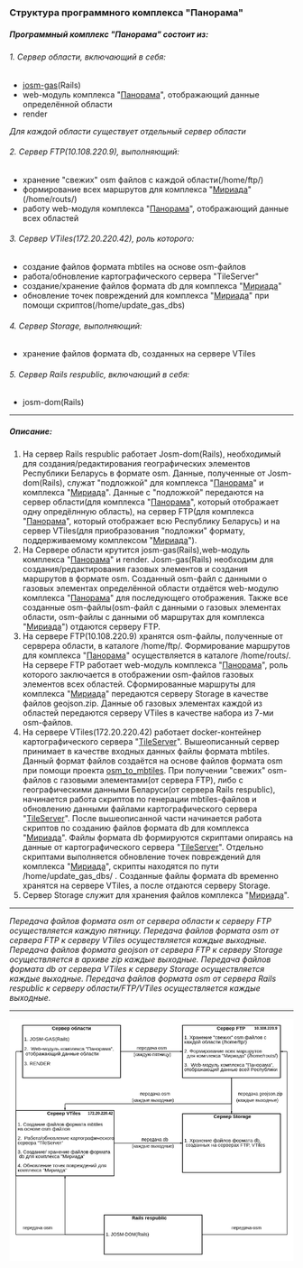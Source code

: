 ### Структура программного комплекса "Панорама" ###
##### Программный комплекс "Панорама" состоит из:  #####
###### 1.  Cервер области, включающий в себя: ######
+  [josm-gas](https://gitlab.cloud.gas.by/panorama/josm-gas)(Rails)
+  web-модуль комплекса "[Панорама](http://panorama.topgas.by/)", отображающий данные определённой области
+  render

*Для каждой области существует отдельный сервер области*
######  2.  Cервер FTP(10.108.220.9), выполняющий: ######
+  хранение "свежих" osm файлов с каждой области(/home/ftp/)
+  формирование всех маршрутов для комплекса "[Мириада](https://gitlab.cloud.gas.by/miriada)"(/home/routs/)
+  работу web-модуля комплекса "[Панорама](http://panorama.topgas.by/)", отображающий данные всех областей
######  3.   Сервер VTiles(172.20.220.42), роль которого: ######
+  cоздание файлов формата mbtiles на основе osm-файлов
+  работа/обновление картографического сервера "TileServer"
+  создание/хранение файлов формата db для комплекса "[Мириада](https://gitlab.cloud.gas.by/miriada)"
+  обновление точек повреждений для комплекса "[Мириада](https://gitlab.cloud.gas.by/miriada)" при помощи скриптов(/home/update_gas_dbs)
######  4.   Сервер Storage, выполняющий: ######
+  хранение файлов формата db, созданных на сервере VTiles
######  5.   Сервер Rails respublic, включающий в себя: ######
+  josm-dom(Rails)
___

##### Описание: ##### 
1. На сервер Rails respublic работает Josm-dom(Rails), необходимый для создания/редактирования географических элементов Республики Беларусь в формате osm. Данные, полученные от Josm-dom(Rails), служат "подложкой" для комплекса "[Панорама](http://panorama.topgas.by/)" и комплекса "[Мириада](https://gitlab.cloud.gas.by/miriada)". Данные с "подложкой" передаются на сервер области(для комплекса "[Панорама](http://panorama.topgas.by/)", который отображает одну опредёлнную область), на сервер FTP(для комплекса "[Панорама](http://panorama.topgas.by/)", который отображает всю Республику Беларусь) и на сервер VTiles(для приобразования "подложки" формату, поддерживаемому комплексом "[Мириада](https://gitlab.cloud.gas.by/miriada)").
2. На Cервере области крутится josm-gas(Rails),web-модуль комплекса "[Панорама](http://panorama.topgas.by/)" и render. Josm-gas(Rails) необходим для создания/редактирования газовых элементов и создания маршрутов в формате osm. Созданный osm-файл с данными о газовых элементах определённой области отдаётся web-модулю комплекса "[Панорама](http://panorama.topgas.by/)" для последующего отображения. Также все созданные osm-файлы(osm-файл с данными о газовых элементах области, osm-файлы с данными об маршрутах для комплекса "[Мириада](https://gitlab.cloud.gas.by/miriada)") отдаются серверу FTP.
3. На сервере FTP(10.108.220.9) хранятся osm-файлы, полученные от серврера области, в каталоге /home/ftp/. Формирование маршрутов для комплекса "[Панорама](http://panorama.topgas.by/)" осуществляется в каталоге /home/routs/. На сервере FTP работает web-модуль комплекса "[Панорама](http://panorama.topgas.by/)", роль которого заключается в отображении osm-файлов газовых элементов всех областей.
Сформированные маршруты для комплекса "[Мириада](https://gitlab.cloud.gas.by/miriada)" передаются серверу Storage в качестве файлов geojson.zip.
Данные об газовых элементах каждой из областей передаются серверу VTiles в качестве набора из 7-ми osm-файлов.
4. На сервере VTiles(172.20.220.42) работает docker-контейнер картографического
сервера "[TileServer](https://hub.docker.com/r/maptiler/tileserver-gl)". Вышеописанный сервер принимает в качестве входных данных файлы формата mbtiles. Данный формат файлов создаётся на основе файлов формата osm при помощи проекта [osm_to_mbtiles](https://gitlab.cloud.gas.by/panorama/osm_to_mbtiles). При получении "свежих" osm-файлов с газовыми элементами(от сервера FTP), либо с географическими данными Беларуси(от сервера Rails respublic), начинается работа скриптов по генерации mbtiles-файлов и обновлению данными файлами картографического сервера "[TileServer](https://hub.docker.com/r/maptiler/tileserver-gl)".
После вышеописанной части начинается работа скриптов по созданию файлов формата db для комплекса "[Мириада](https://gitlab.cloud.gas.by/miriada)". Файлы формата db формируются скриптами опираясь на данные от  картографического
сервера "[TileServer](https://hub.docker.com/r/maptiler/tileserver-gl)". Отдельно скриптами выполняется обновление точек повреждений для комплекса "[Мириада](https://gitlab.cloud.gas.by/miriada)", скрипты находятся по пути /home/update_gas_dbs/ .
Созданные файлы формата db временно хранятся на сервере VTiles, а после отдаются серверу Storage.
5. Сервер Storage служит для хранения файлов комплекса "[Мириада](https://gitlab.cloud.gas.by/miriada)".
___
*Передача файлов формата osm от сервера области к серверу FTP осуществляется каждую пятницу.*
*Передача файлов формата osm от сервера FTP к серверу VTiles осуществляется каждые выходные.*
*Передача файлов формата geojson от сервера FTP к серверу Storage осуществляется в архиве zip каждые выходные.*
*Передача файлов формата db от сервера VTiles к серверу Storage осуществляется каждые выходные.*
*Передача файлов формата osm от сервера Rails respublic к серверу области/FTP/VTiles осуществляется каждые выходные.*
___
![Image alt](https://github.com/Zhdanovich98/osmconvertor/raw/master/png/diagram.png)

